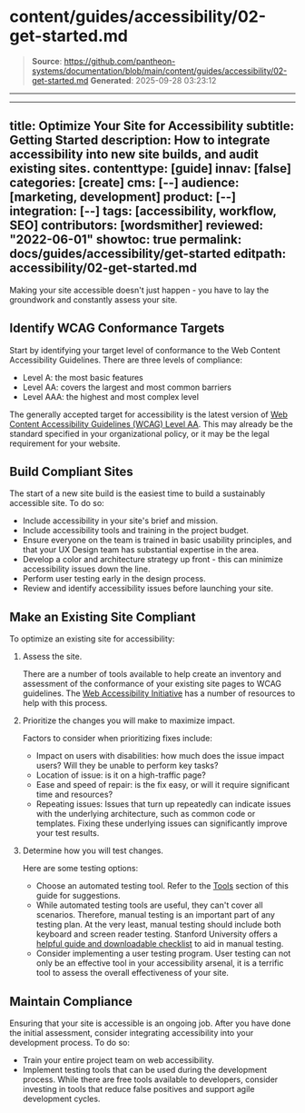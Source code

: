 # content/guides/accessibility/02-get-started.md

> **Source**: https://github.com/pantheon-systems/documentation/blob/main/content/guides/accessibility/02-get-started.md
> **Generated**: 2025-09-28 03:23:12

---

---
title: Optimize Your Site for Accessibility
subtitle: Getting Started
description: How to integrate accessibility into new site builds, and audit existing sites.
contenttype: [guide]
innav: [false]
categories: [create]
cms: [--]
audience: [marketing, development]
product: [--]
integration: [--]
tags: [accessibility, workflow, SEO]
contributors: [wordsmither]
reviewed: "2022-06-01"
showtoc: true
permalink: docs/guides/accessibility/get-started
editpath: accessibility/02-get-started.md
---

Making your site accessible doesn't just happen - you have to lay the groundwork and constantly assess your site.

## Identify WCAG Conformance Targets

Start by identifying your target level of conformance to the Web Content Accessibility Guidelines. There are three levels of compliance:
- Level A: the most basic features
- Level AA: covers the largest and most common barriers 
- Level AAA: the highest and most complex level 

The generally accepted target for accessibility is the latest version of [Web Content Accessibility Guidelines (WCAG) Level AA](https://www.w3.org/WAI/standards-guidelines/wcag/). This may already be the standard specified in your organizational policy, or it may be the legal requirement for your website.

## Build Compliant Sites

The start of a new site build is the easiest time to build a sustainably accessible site. To do so:

- Include accessibility in your site's brief and mission.
- Include accessibility tools and training in the project budget.
- Ensure everyone on the team is trained in basic usability principles, and that your UX Design team has substantial expertise in the area.
- Develop a color and architecture strategy up front - this can minimize accessibility issues down the line.
- Perform user testing early in the design process.
- Review and identify accessibility issues before launching your site.

## Make an Existing Site Compliant

To optimize an existing site for accessibility: 

1. Assess the site.

   There are a number of tools available to help create an inventory and assessment of the conformance of your existing site pages to WCAG guidelines. The [Web Accessibility Initiative](https://www.w3.org/WAI/test-evaluate/preliminary/) has a number of resources to help with this process.


2. Prioritize the changes you will make to maximize impact.

   Factors to consider when prioritizing fixes include:
   - Impact on users with disabilities: how much does the issue impact users?  Will they be unable to perform key tasks? 
   - Location of issue: is it on a high-traffic page?
   - Ease and speed of repair: is the fix easy, or will it require significant time and resources?
   - Repeating issues: Issues that turn up repeatedly can indicate issues with the underlying architecture, such as common code or templates. Fixing these underlying issues can significantly improve your test results.

3. Determine how you will test changes.

   Here are some testing options:
   - Choose an automated testing tool. Refer to the [Tools](/guides/accessibility/resources) section of this guide for suggestions.
   - While automated testing tools are useful, they can't cover all scenarios.  Therefore, manual testing is an important part of any testing plan. At the very least, manual testing should include both keyboard and screen reader testing. Stanford University offers a [helpful guide and downloadable checklist](https://uit.stanford.edu/accessibility/testing/manual-checks) to aid in manual testing.
   - Consider implementing a user testing program. User testing can not only be an effective tool in your accessibility arsenal, it is a terrific tool to assess the overall effectiveness of your site.  

## Maintain Compliance

Ensuring that your site is accessible is an ongoing job. After you have done the initial assessment, consider integrating accessibility into your development process. To do so:

- Train your entire project team on web accessibility.
- Implement testing tools that can be used during the development process. While there are free tools available to developers, consider investing in tools that reduce false positives and support agile development cycles.